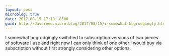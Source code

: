 ```yaml
---
layout: post
microblog: true
date: 2017-08-15 17:10 -0500
guid: http://davereed.micro.blog/2017/08/15/i-somewhat-begrudgingly.html
---
```

I somewhat begrudgingly switched to subscription versions of two pieces of software I use and right now I can only think of one other I would buy via subscription without first strongly considering other options.
